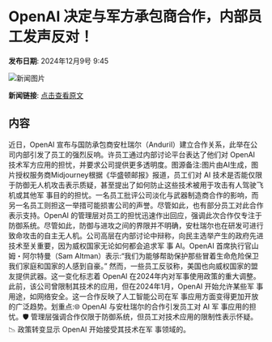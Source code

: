 # OpenAI 决定与军方承包商合作，内部员工发声反对！

**发布日期**: 2024年12月9号 9:45

![新闻图片](https://pic.chinaz.com/picmap/202306131355473164_2.jpg)

**新闻链接**: [点击查看原文](https://www.aibase.com/zh/news/13766)

## 内容

近日，OpenAI 宣布与国防承包商安杜瑞尔（Anduril）建立合作关系，此举在公司内部引发了员工的强烈反响。许员工通过内部讨论平台表达了他们对 OpenAI 技术军方应用的担忧，并要求公司提供更多透明度。图源备注:图片由AI生成，图片授权服务商Midjourney根据《华盛顿邮报》报道，员工们对 AI 技术是否能仅限于防御无人机攻击表示质疑，甚至提出了如何防止这些技术被用于攻击有人驾驶飞机或其他军 事目的的担忧。一名员工批评公司淡化与武器制造商合作的影响，而另一名员工则担这一举措可能损害公司的声誉。尽管如此，也有部分员工对此合作表示支持。OpenAI 的管理层对员工的担忧迅速作出回应，强调此次合作仅专注于防御系统。尽管如此，防御与进攻之间的界限并不明确，安杜瑞尔也在研发可进行致命攻击的自主无人机。公司高层在内部讨论中辩称，向民主选举产生的政府先进技术至关重要，因为威权国家无论如何都会追求军 事 AI。OpenAI 首席执行官山姆・阿尔特曼（Sam Altman）表示:“我们为能够帮助保护那些冒着生命危险保卫我们家庭和国家的人感到自豪。” 然而，一些员工反驳称，美国也向威权国家的盟友提供武器。这一变化标志着 OpenAI 在2024年内对军事使用政策的重大调整。此前，该公司曾限制其技术的应用，但在2024年1月，OpenAI 开始允许某些军 事用途，如网络安全。这一合作反映了人工智能公司在军 事应用方面变得更加开放的广泛趋势。划重点:🌐 OpenAI 与安杜瑞尔的合作引发员工对 AI 军 事应用的担忧。🛡️ 管理层强调合作仅限于防御系统，但员工对技术应用的限制性表示怀疑。📉 政策转变显示 OpenAI 开始接受其技术在军 事领域的。
